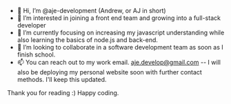- 👋 Hi, I’m @aje-development (Andrew, or AJ in short)
- 👀 I’m interested in joining a front end team and growing into a full-stack developer
- 🌱 I’m currently focusing on increasing my javascript understanding while also learning the basics of node.js and back-end.
- 💞️ I’m looking to collaborate in a software development team as soon as I finish school. 
- 📫 You can reach out to my work email. aje.develop@gmail.com  -- I will also be deploying my personal website soon with further contact methods. I'll keep this updated.

Thank you for reading :) Happy coding.

<!---
aje-development/aje-development is a ✨ special ✨ repository because its `README.md` (this file) appears on your GitHub profile.
You can click the Preview link to take a look at your changes.
--->
